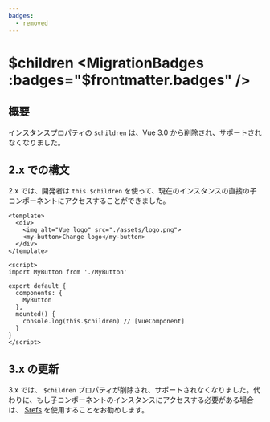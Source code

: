 ```yaml
---
badges:
  - removed
---
```


# $children <MigrationBadges :badges="$frontmatter.badges" />

## 概要

インスタンスプロパティの `$children` は、Vue 3.0 から削除され、サポートされなくなりました。

## 2.x での構文

2.x では、開発者は `this.$children` を使って、現在のインスタンスの直接の子コンポーネントにアクセスすることができました。

```vue
<template>
  <div>
    <img alt="Vue logo" src="./assets/logo.png">
    <my-button>Change logo</my-button>
  </div>
</template>

<script>
import MyButton from './MyButton'

export default {
  components: {
    MyButton
  },
  mounted() {
    console.log(this.$children) // [VueComponent]
  }
}
</script>
```

## 3.x の更新

3.x では、 `$children` プロパティが削除され、サポートされなくなりました。代わりに、もし子コンポーネントのインスタンスにアクセスする必要がある場合は、 [$refs](/guide/component-template-refs.html#template-refs) を使用することをお勧めします。
